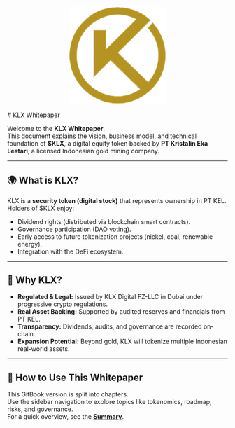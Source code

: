 <p align="center">
  <img src="./assets/logo.png" alt="KLX Logo" width="220"/>
</p>
# KLX Whitepaper

Welcome to the **KLX Whitepaper**.  
This document explains the vision, business model, and technical foundation of **$KLX**, a digital equity token backed by **PT Kristalin Eka Lestari**, a licensed Indonesian gold mining company.

---

## 🌍 What is KLX?
KLX is a **security token (digital stock)** that represents ownership in PT KEL.  
Holders of $KLX enjoy:
- Dividend rights (distributed via blockchain smart contracts).  
- Governance participation (DAO voting).  
- Early access to future tokenization projects (nickel, coal, renewable energy).  
- Integration with the DeFi ecosystem.  

---

## 🎯 Why KLX?
- **Regulated & Legal:** Issued by KLX Digital FZ-LLC in Dubai under progressive crypto regulations.  
- **Real Asset Backing:** Supported by audited reserves and financials from PT KEL.  
- **Transparency:** Dividends, audits, and governance are recorded on-chain.  
- **Expansion Potential:** Beyond gold, KLX will tokenize multiple Indonesian real-world assets.

---

## 📑 How to Use This Whitepaper
This GitBook version is split into chapters.  
Use the sidebar navigation to explore topics like tokenomics, roadmap, risks, and governance.  
For a quick overview, see the **[Summary](SUMMARY.md)**.
